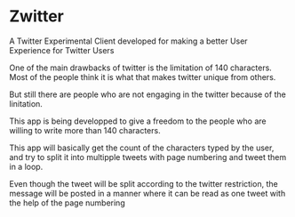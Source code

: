 # Zwitter
A Twitter Experimental Client developed for making a better User Experience for Twitter Users

One of the main drawbacks of twitter is the limitation of 140 characters.
Most of the people think it is what that makes twitter unique from others.

But still there are people who are not engaging in the twitter because of the linitation.

This app is being developped to give a freedom to the people who are willing to write more than 140 characters.

This app will basically get the count of the characters typed by the user, and try to split it into multipple tweets
with page numbering and tweet them in a loop.

Even though the tweet will be split according to the twitter restriction, the message will be posted in a manner 
where it can be read as one tweet with the help of the page numbering
